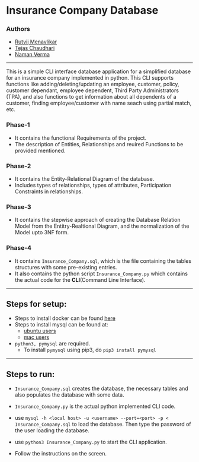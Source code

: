 # Insurance Company Database

### Authors
- [Rutvij Menavlikar](https://github.com/Rutvij-1)
- [Tejas Chaudhari](https://github.com/tejas-1111)
- [Naman Verma](https://github.com/namanverma632)

---

This is a simple CLI interface database application for a simplified database for an insurance company implemented in python. This CLI supports functions like adding/deleting/updating an employee, customer, policy, customer dependant, employee dependent, Third Party Administrators (TPA), and also functions to get information about all dependents of a customer, finding employee/customer with name seach using partial match, etc.

### Phase-1
- It contains the functional Requirements of the project.
- The description of Entities, Relationships and reuired Functions to be provided mentioned.

### Phase-2
- It contains the Entity-Relational Diagram of the database.
- Includes types of relationships, types of attributes, Participation Constraints in relationships.

### Phase-3
- It contains the stepwise approach of creating the Database Relation Model from the Entitry-Realtional Diagram, and the normalization of the Model upto 3NF form.

### Phase-4
- It contains `Insurance_Company.sql`, which is the file containing the tables structures with some pre-existing entries.
- It also contains the python script `Insurance_Company.py` which contains the actual code for the **CLI**(Command Line Interface).
---

## Steps for setup:

- Steps to install docker can be found [here](https://docs.docker.com/engine/install/)
- Steps to install mysql can be found at:
    - [ubuntu users](https://www.digitalocean.com/community/tutorials/how-to-install-mysql-on-ubuntu-20-04)
    - [mac users](https://flaviocopes.com/mysql-how-to-install/)
- `python3, pymysql` are required.
    - To install `pymysql` using pip3, do `pip3 install pymysql`
---

## Steps to run:

- `Insurance_Company.sql` creates the database, the necessary tables and also populates the database with some data.

- `Insurance_Company.py` is the actual python implemented CLI code.

- use `mysql -h <local host> -u <username> --port=<port> -p < Insurance_Company.sql` to load the database. Then type the password of the user loading the database.

- use `python3 Insurance_Company.py` to start the CLI application.

- Follow the instructions on the screen.
